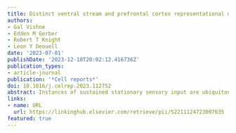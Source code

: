 ```yaml
---
title: Distinct ventral stream and prefrontal cortex representational dynamics during sustained conscious visual perception
authors:
- Gal Vishne
- Edden M Gerber
- Robert T Knight
- Leon Y Deouell
date: '2023-07-01'
publishDate: '2023-12-10T20:02:12.416736Z'
publication_types:
- article-journal
publication: '*Cell reports*'
doi: 10.1016/j.celrep.2023.112752
abstract: Instances of sustained stationary sensory input are ubiquitous. However, previous work focused almost exclusively on transient onset responses. This presents a critical challenge for neural theories of consciousness, which should account for the full temporal extent of experience. To address this question, we use intracranial recordings from ten human patients with epilepsy to view diverse images of multiple durations. We reveal that, in sensory regions, despite dramatic changes in activation magnitude, the distributed representation of categories and exemplars remains sustained and stable. In contrast, in frontoparietal regions, we find transient content representation at stimulus onset. Our results highlight the connection between the anatomical and temporal correlates of experience. To the extent perception is sustained, it may rely on sensory representations and to the extent perception is discrete, centered on perceptual updating, it may rely on frontoparietal representations.
links:
- name: URL
  url: https://linkinghub.elsevier.com/retrieve/pii/S2211124723007635
featured: true
---
```

